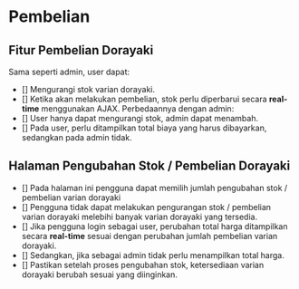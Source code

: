 # Pembelian

## Fitur Pembelian Dorayaki
Sama seperti admin, user dapat:
- [] Mengurangi stok varian dorayaki.
- [] Ketika akan melakukan pembelian, stok perlu diperbarui secara **real-time** menggunakan AJAX.
Perbedaannya dengan admin:
- [] User hanya dapat mengurangi stok, admin dapat menambah.
- [] Pada user, perlu ditampilkan total biaya yang harus dibayarkan, sedangkan pada admin tidak.

## Halaman Pengubahan Stok / Pembelian Dorayaki
- [] Pada halaman ini pengguna dapat memilih jumlah pengubahan stok / pembelian varian dorayaki
- [] Pengguna tidak dapat melakukan pengurangan stok / pembelian varian dorayaki melebihi banyak varian dorayaki yang tersedia.
- [] Jika pengguna login sebagai user, perubahan total harga ditampilkan secara **real-time** sesuai dengan perubahan jumlah pembelian varian dorayaki. 
- [] Sedangkan, jika sebagai admin tidak perlu menampilkan total harga.
- [] Pastikan setelah proses pengubahan stok, ketersediaan varian dorayaki berubah sesuai yang diinginkan.
